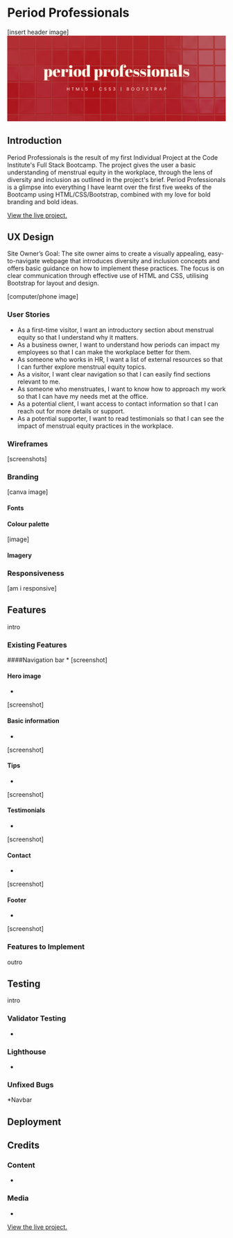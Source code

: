 # Period Professionals

[insert header image]
![Period Professionals header](assets/images/readme/period-professionals-header.png)

## Introduction 

Period Professionals is the result of my first Individual Project at the Code Institute's Full Stack Bootcamp. The project gives the user a basic understanding of menstrual equity in the workplace, through the lens of diversity and inclusion as outlined in the project's brief. Period Professionals is a glimpse into everything I have learnt over the first five weeks of the Bootcamp using HTML/CSS/Bootstrap, combined with my love for bold branding and bold ideas.

<a href="https://katee145.github.io/periodprofessionals/" target="_blank">View the live project.</a>

## UX Design

Site Owner’s Goal:
The site owner aims to create a visually appealing, easy-to-navigate webpage that introduces diversity and inclusion concepts and offers basic guidance on how to implement these practices. The focus is on clear communication through effective use of HTML and CSS, utilising Bootstrap for layout and design.

[computer/phone image]

### User Stories

* As a first-time visitor, I want an introductory section about menstrual equity so that I understand why it matters.
* As a business owner, I want to understand how periods can impact my employees so that I can make the workplace better for them.
* As someone who works in HR, I want a list of external resources so that I can further explore menstrual equity topics.
* As a visitor, I want clear navigation so that I can easily find sections relevant to me.
* As someone who menstruates, I want to know how to approach my work so that I can have my needs met at the office.
* As a potential client, I want access to contact information so that I can reach out for more details or support.
* As a potential supporter, I want to read testimonials so that I can see the impact of menstrual equity practices in the workplace.

### Wireframes
[screenshots]

### Branding
[canva image]
#### Fonts

#### Colour palette
[image]

#### Imagery

### Responsiveness
[am i responsive]

## Features
intro

### Existing Features
####Navigation bar
*
[screenshot]

#### Hero image
*
[screenshot]

#### Basic information
*
[screenshot]

#### Tips
*
[screenshot]

#### Testimonials
*
[screenshot]

#### Contact
*
[screenshot]

#### Footer
*
[screenshot]

### Features to Implement
outro

## Testing

intro

### Validator Testing
*

### Lighthouse
*

### Unfixed Bugs
*Navbar

## Deployment

## Credits
### Content
*

### Media
*


<a href="https://katee145.github.io/periodprofessionals/" target="_blank">View the live project.</a>
